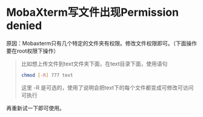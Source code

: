 # MobaXterm写文件出现Permission denied

原因：Mobaxterm只有几个特定的文件夹有权限。修改文件权限即可。（下面操作要在root权限下操作）

> 比如想上传文件到text文件夹下面，在text目录下面，使用语句
>
> ```bash
> chmod [-R] 777 text
> ```
> 这里 -R 是可选的，使用了说明会把text下的每个文件都变成可修改可访问可执行


再重新试一下即可使用。 